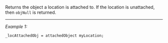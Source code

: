 Returns the object a location is attached to. If the location is unattached, then `objNull` is returned.


---
*Example 1:*
```sqf
_locAttachedObj = attachedObject myLocation;
```